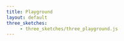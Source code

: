 ```yaml
---
title: Playground
layout: default
three_sketches:
     - three_sketches/three_playground.js
---
```



